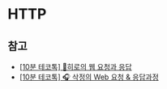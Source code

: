 # HTTP

## 참고

- [[10분 테코톡] 🐬히로의 웹 요청과 응답](https://www.youtube.com/watch?v=xz7e-GL2g6g)
- [[10분 테코톡] 🎧 삭정의 Web 요청 & 응답과정](https://www.youtube.com/watch?v=0jV7xOUcKog)
